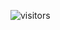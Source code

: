 ![visitors](https://visitor-badge.glitch.me/badge?page_id=mdnuruzzamanKALLOL&left_color=green&right_color=red)
